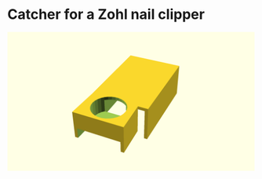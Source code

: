 # Catcher for a Zohl nail clipper

![generated_display_preview](render/display.png "Generated display preview")
